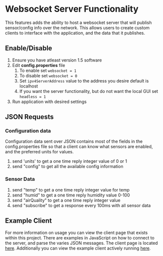 # Websocket Server Functionality

This features adds the ability to host a websocket server that will publish sensor/config info over the network. This allows users to create custom clients to interface with the application, and the data that it publishes.

## Enable/Disable

1. Ensure you have atleast version 1.5 software
2. Edit **config.properties** file
   1. To enable set `websocket = 1`
   2. To disable set `websocket = 0`
   3. Set `ipv4ServerAddress` value to the address  you desire default is localhost
   4. If you want the server functionality, but do not want the local GUI set `headless = 1`
3. Run application with desired settings

## JSON Requests

### Configuration data

Configuration data sent over JSON contains most of the fields in the config.properties file so that a client can know what sensors are enabled, and the preferred units for values.

1. send 'units' to get a one time reply integer value of 0 or 1
2. send "config" to get all the available config information

### Sensor Data

1. send "temp" to get a one time reply integer value for temp
2. send "humid" to get a one time reply humidity value 0-100
3. send "airQuality" to get a one time reply integer value 
4. send "subscribe" to get a response every 100ms with all sensor data



## Example Client

For more information on usage you can view the client page that exists within this project. There are examples in JavaScript on how to connect to the server, and parse the varies JSON messages. The client page is located [here](https://github.com/robaldwin9/DHt11JavaMonitor/tree/websocket_server/unoTemp/clientwebpage). Additionally you can view the example client actively running [here](http://www.todo-programming.org/clientwebpage/).

